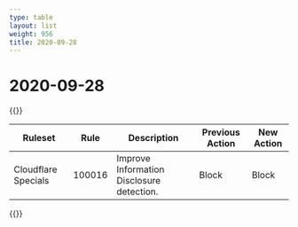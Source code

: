 ```yaml
---
type: table
layout: list
weight: 956
title: 2020-09-28
---
```


# 2020-09-28

{{<table-wrap>}}<table style="width: 100%">

<thead>
  <tr>
    <th>Ruleset</th>
    <th>Rule</th>
    <th>Description</th>
    <th>Previous Action</th>
    <th>New Action</th>
  </tr>
</thead>
<tbody>
  <tr>
    <td>Cloudflare Specials</td>
    <td>100016</td>
    <td>Improve Information Disclosure detection.</td>
    <td>Block</td>
    <td>Block</td>
  </tr>
</tbody>

</table>{{</table-wrap>}}
